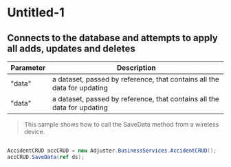 # Untitled-1

## Connects to the database and attempts to apply all adds,  updates and deletes

Parameter | Description 
 --------|--------
"data"|a dataset, passed by reference,  that contains all the  data for updating
"data"|a dataset, passed by reference,  that contains all the  data for updating
> This sample shows how to call the SaveData  method from a wireless device.

```csharp
 AccidentCRUD accCRUD = new Adjuster.BusinessServices.AccidentCRUD();accCRUD.SaveData(ref ds);
```


